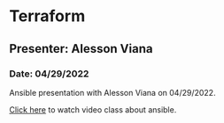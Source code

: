 # Terraform

## Presenter: Alesson Viana
### Date: 04/29/2022

Ansible presentation with Alesson Viana on 04/29/2022.

[Click here](https://drive.google.com/file/d/1S4MlhimviIcCDbmTmurAgMm73X-imABR/view?usp=sharing) to watch video class about ansible.

